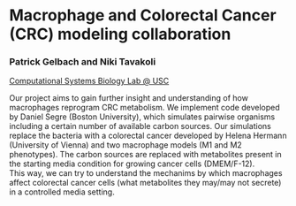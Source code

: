 # Macrophage and Colorectal Cancer (CRC) modeling collaboration
### Patrick Gelbach and Niki Tavakoli  
[Computational Systems Biology Lab @ USC](http://csbl.usc.edu/)

Our project aims to gain further insight and understanding of how macrophages reprogram CRC metabolism. We implement code developed by Daniel Segre (Boston University), which simulates pairwise organisms including a certain number of available carbon sources. Our simulations replace the bacteria with a colorectal cancer developed by Helena Hermann (University of Vienna) and two macrophage models (M1 and M2 phenotypes). The carbon sources are replaced with metabolites present in the starting media condition for growing cancer cells (DMEM/F-12).  
This way, we can try to understand the mechanims by which macrophages affect colorectal cancer cells (what metabolites they may/may not secrete) in a controlled media setting. 
